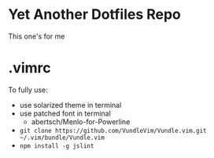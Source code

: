 # Yet Another Dotfiles Repo

This one's for me

# .vimrc
To fully use:
- use solarized theme in terminal
- use patched font in terminal
  - abertsch/Menlo-for-Powerline
- `git clone https://github.com/VundleVim/Vundle.vim.git ~/.vim/bundle/Vundle.vim`
- `npm install -g jslint`

